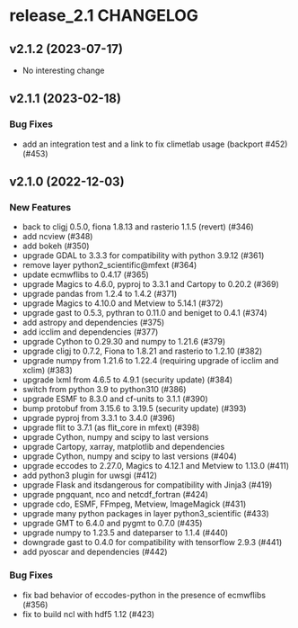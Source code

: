 # release_2.1 CHANGELOG

## v2.1.2 (2023-07-17)

- No interesting change

## v2.1.1 (2023-02-18)

### Bug Fixes

- add an integration test and a link to fix climetlab usage (backport #452) (#453)

## v2.1.0 (2022-12-03)

### New Features

- back to cligj 0.5.0, fiona 1.8.13 and rasterio 1.1.5 (revert) (#346)
- add ncview (#348)
- add bokeh (#350)
- upgrade GDAL to 3.3.3 for compatibility with python 3.9.12 (#361)
- remove layer python2_scientific@mfext (#364)
- update ecmwflibs to 0.4.17 (#365)
- upgrade Magics to 4.6.0, pyproj to 3.3.1 and Cartopy to 0.20.2 (#369)
- upgrade pandas from 1.2.4 to 1.4.2 (#371)
- upgrade Magics to 4.10.0 and Metview to 5.14.1 (#372)
- upgrade gast to 0.5.3, pythran to 0.11.0 and beniget to 0.4.1 (#374)
- add astropy and dependencies (#375)
- add icclim and dependencies (#377)
- upgrade Cython to 0.29.30 and numpy to 1.21.6 (#379)
- upgrade cligj to 0.7.2, Fiona to 1.8.21 and rasterio to 1.2.10 (#382)
- upgrade numpy from 1.21.6 to 1.22.4 (requiring upgrade of icclim and xclim) (#383)
- upgrade lxml from 4.6.5 to 4.9.1 (security update) (#384)
- switch from python 3.9 to python310 (#386)
- upgrade ESMF to 8.3.0 and cf-units to 3.1.1  (#390)
- bump protobuf from 3.15.6 to 3.19.5 (security update) (#393)
- upgrade pyproj from 3.3.1 to 3.4.0 (#396)
- upgrade flit to 3.7.1 (as flit_core in mfext) (#398)
- upgrade Cython, numpy and scipy to last versions
- upgrade Cartopy, xarray, matplotlib and dependencies
- upgrade Cython, numpy and scipy to last versions (#404)
- upgrade eccodes to 2.27.0, Magics to 4.12.1 and Metview to 1.13.0 (#411)
- add python3 plugin for uwsgi (#412)
- upgrade Flask and itsdangerous for compatibility with Jinja3 (#419)
- upgrade pngquant, nco and netcdf_fortran (#424)
- upgrade cdo, ESMF, FFmpeg, Metview, ImageMagick (#431)
- upgrade many python packages in layer python3_scientific (#433)
- upgrade GMT to 6.4.0 and pygmt to 0.7.0 (#435)
- upgrade numpy to 1.23.5 and dateparser to 1.1.4 (#440)
- downgrade gast to 0.4.0 for compatibility with tensorflow 2.9.3 (#441)
- add pyoscar and dependencies (#442)

### Bug Fixes

- fix bad behavior of eccodes-python in the presence of ecmwflibs (#356)
- fix to build ncl with hdf5 1.12 (#423)


